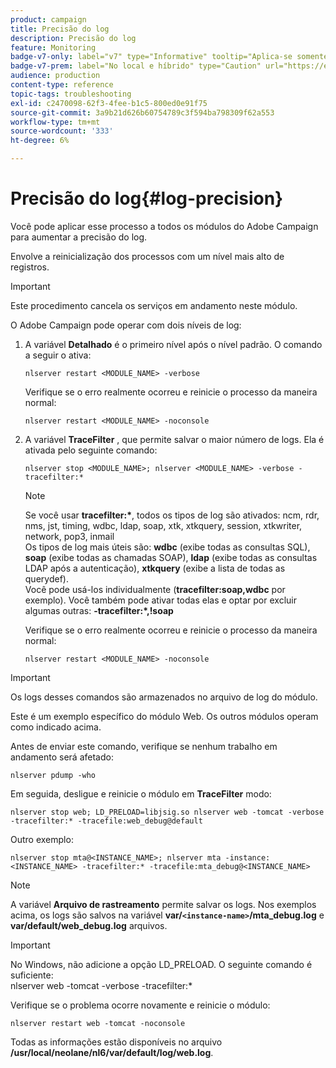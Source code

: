 ```yaml
---
product: campaign
title: Precisão do log
description: Precisão do log
feature: Monitoring
badge-v7-only: label="v7" type="Informative" tooltip="Aplica-se somente ao Campaign Classic v7"
badge-v7-prem: label="No local e híbrido" type="Caution" url="https://experienceleague.adobe.com/docs/campaign-classic/using/installing-campaign-classic/architecture-and-hosting-models/hosting-models-lp/hosting-models.html?lang=pt-BR" tooltip="Aplica-se somente a implantações locais e híbridas"
audience: production
content-type: reference
topic-tags: troubleshooting
exl-id: c2470098-62f3-4fee-b1c5-800ed0e91f75
source-git-commit: 3a9b21d626b60754789c3f594ba798309f62a553
workflow-type: tm+mt
source-wordcount: '333'
ht-degree: 6%

---
```


# Precisão do log{#log-precision}



Você pode aplicar esse processo a todos os módulos do Adobe Campaign para aumentar a precisão do log.

Envolve a reinicialização dos processos com um nível mais alto de registros.

>[!IMPORTANT]
>
>Este procedimento cancela os serviços em andamento neste módulo.

O Adobe Campaign pode operar com dois níveis de log:

1. A variável **Detalhado** é o primeiro nível após o nível padrão. O comando a seguir o ativa:

   ```
   nlserver restart <MODULE_NAME> -verbose 
   ```

   Verifique se o erro realmente ocorreu e reinicie o processo da maneira normal:

   ```
   nlserver restart <MODULE_NAME> -noconsole
   ```

1. A variável **TraceFilter** , que permite salvar o maior número de logs. Ela é ativada pelo seguinte comando:

   ```
   nlserver stop <MODULE_NAME>; nlserver <MODULE_NAME> -verbose -tracefilter:*
   ```

   >[!NOTE]
   >
   >Se você usar **tracefilter:&#42;**, todos os tipos de log são ativados: ncm, rdr, nms, jst, timing, wdbc, ldap, soap, xtk, xtkquery, session, xtkwriter, network, pop3, inmail\
   Os tipos de log mais úteis são: **wdbc** (exibe todas as consultas SQL), **soap** (exibe todas as chamadas SOAP), **ldap** (exibe todas as consultas LDAP após a autenticação), **xtkquery** (exibe a lista de todas as querydef).\
   Você pode usá-los individualmente (**tracefilter:soap,wdbc** por exemplo). Você também pode ativar todas elas e optar por excluir algumas outras: **-tracefilter:&#42;,!soap**

   Verifique se o erro realmente ocorreu e reinicie o processo da maneira normal:

   ```
   nlserver restart <MODULE_NAME> -noconsole
   ```

>[!IMPORTANT]
>
Os logs desses comandos são armazenados no arquivo de log do módulo.

Este é um exemplo específico do módulo Web. Os outros módulos operam como indicado acima.

Antes de enviar este comando, verifique se nenhum trabalho em andamento será afetado:

```
nlserver pdump -who
```

Em seguida, desligue e reinicie o módulo em **TraceFilter** modo:

```
nlserver stop web; LD_PRELOAD=libjsig.so nlserver web -tomcat -verbose -tracefilter:* -tracefile:web_debug@default
```

Outro exemplo:

```
nlserver stop mta@<INSTANCE_NAME>; nlserver mta -instance:<INSTANCE_NAME> -tracefilter:* -tracefile:mta_debug@<INSTANCE_NAME>
```

>[!NOTE]
>
A variável **Arquivo de rastreamento** permite salvar os logs. Nos exemplos acima, os logs são salvos na variável **var/`<instance-name>`/mta_debug.log** e **var/default/web_debug.log** arquivos.

>[!IMPORTANT]
>
No Windows, não adicione a opção LD_PRELOAD. O seguinte comando é suficiente:\
nlserver web -tomcat -verbose -tracefilter:&#42;

Verifique se o problema ocorre novamente e reinicie o módulo:

```
nlserver restart web -tomcat -noconsole
```

Todas as informações estão disponíveis no arquivo **/usr/local/neolane/nl6/var/default/log/web.log**.
